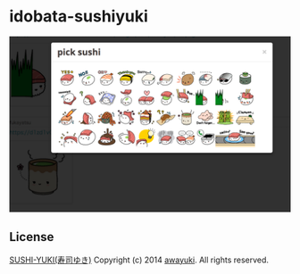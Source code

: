 idobata-sushiyuki
=================

![](https://raw.githubusercontent.com/fukayatsu/idobata-sushiyuki/master/screenshots/sushi_picker.png)

## License

[SUSHI-YUKI(寿司ゆき)](https://store.line.me/stickershop/detail?packageId=1000037) Copyright (c) 2014 [awayuki](https://github.com/awayuki). All rights reserved.
